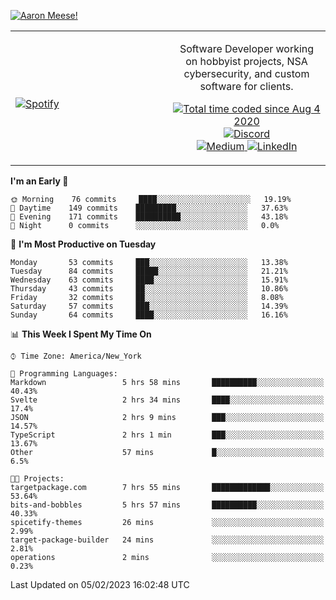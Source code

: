 [![Aaron Meese!](https://user-images.githubusercontent.com/17814535/88975338-a2aabf00-d27f-11ea-963f-8a19608716b4.png)](https://github.com/ajmeese7/readme-ascii "README ASCII")

<!-- Modified from project here: https://github.com/novatorem/novatorem -->
<table width="100%">
  <tr>
  <td width="50%">

&nbsp; <br> [![Spotify](https://ajmeese7.vercel.app/api/spotify)](https://open.spotify.com/user/ajmeese)

  </td>
  <td width="50%">
    <p align="center">
    Software Developer working on hobbyist projects, NSA cybersecurity, and custom software for clients.
    </p>
    <p align="center">
      <a href="https://wakatime.com/@f726891d-3b02-46cd-9b60-e8c59f9e2b14">
        <img src="https://wakatime.com/badge/user/f726891d-3b02-46cd-9b60-e8c59f9e2b14.svg" alt="Total time coded since Aug 4 2020" title="WakaTime" />
      </a>
      <a href="http://link.aaronmeese.com/discord">
        <img src="https://img.shields.io/badge/discord-ajmeese7%234835-369?style=flat-square&logo=discord&logoColor=white&color=purple" alt="Discord" title="Discord">
      </a>
      <br />
      <a href="https://link.aaronmeese.com/medium">
        <img src="https://img.shields.io/badge/medium-ajmeese7-1DB954?style=flat-square&logo=medium&logoColor=white" alt="Medium" title="Medium">
      </a>
      <a href="https://link.aaronmeese.com/linkedin">
        <img src="https://img.shields.io/badge/linkedIn-aaronmeese-1DB954?style=flat-square&logo=linkedin&logoColor=white&color=blue" alt="LinkedIn" title="LinkedIn">
      </a>
    </p>
  </td>

</table>

[//]: <> (The `&nbsp;` is to have Aphelion take up more space)

<!--START_SECTION:waka-->
**I'm an Early 🐤** 

```text
🌞 Morning    76 commits     ████░░░░░░░░░░░░░░░░░░░░░   19.19% 
🌆 Daytime    149 commits    █████████░░░░░░░░░░░░░░░░   37.63% 
🌃 Evening    171 commits    ██████████░░░░░░░░░░░░░░░   43.18% 
🌙 Night      0 commits      ░░░░░░░░░░░░░░░░░░░░░░░░░   0.0%

```
📅 **I'm Most Productive on Tuesday** 

```text
Monday       53 commits     ███░░░░░░░░░░░░░░░░░░░░░░   13.38% 
Tuesday      84 commits     █████░░░░░░░░░░░░░░░░░░░░   21.21% 
Wednesday    63 commits     ████░░░░░░░░░░░░░░░░░░░░░   15.91% 
Thursday     43 commits     ██░░░░░░░░░░░░░░░░░░░░░░░   10.86% 
Friday       32 commits     ██░░░░░░░░░░░░░░░░░░░░░░░   8.08% 
Saturday     57 commits     ███░░░░░░░░░░░░░░░░░░░░░░   14.39% 
Sunday       64 commits     ████░░░░░░░░░░░░░░░░░░░░░   16.16%

```


📊 **This Week I Spent My Time On** 

```text
⌚︎ Time Zone: America/New_York

💬 Programming Languages: 
Markdown                 5 hrs 58 mins       ██████████░░░░░░░░░░░░░░░   40.43% 
Svelte                   2 hrs 34 mins       ████░░░░░░░░░░░░░░░░░░░░░   17.4% 
JSON                     2 hrs 9 mins        ███░░░░░░░░░░░░░░░░░░░░░░   14.57% 
TypeScript               2 hrs 1 min         ███░░░░░░░░░░░░░░░░░░░░░░   13.67% 
Other                    57 mins             █░░░░░░░░░░░░░░░░░░░░░░░░   6.5%

🐱‍💻 Projects: 
targetpackage.com        7 hrs 55 mins       █████████████░░░░░░░░░░░░   53.64% 
bits-and-bobbles         5 hrs 57 mins       ██████████░░░░░░░░░░░░░░░   40.33% 
spicetify-themes         26 mins             ░░░░░░░░░░░░░░░░░░░░░░░░░   2.99% 
target-package-builder   24 mins             ░░░░░░░░░░░░░░░░░░░░░░░░░   2.81% 
operations               2 mins              ░░░░░░░░░░░░░░░░░░░░░░░░░   0.23%

```


 Last Updated on 05/02/2023 16:02:48 UTC
<!--END_SECTION:waka-->
